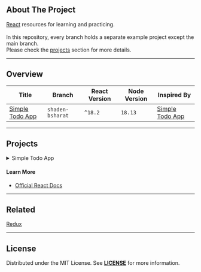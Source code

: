 ## About The Project
[React][topic] resources for learning and practicing.
</br>  
In this repository, every branch holds a separate example project except the main branch.  
Please check the [projects](#projects) section for more details.


---
## Overview
| Title                             | Branch           | React Version | Node Version | Inspired By                                   |
|-----------------------------------|------------------|---------------|--------------|-----------------------------------------------|
| [Simple Todo App][shaden-bsharat] | `shaden-bsharat` | `^18.2`       | `18.13`      | [Simple Todo App][shaden-bsharat-url-tooltip] |


---
## Projects
<details><summary>Simple Todo App</summary>  
<p>
    
![React App](https://user-images.githubusercontent.com/5810350/214475325-837151ed-2886-470c-b482-f787af0a3ca2.png)  

**Project Description:** This is a simple todo app with react  
**Project Link:** https://github.com/habibun/react/tree/shaden-bsharat  
**Project Branch:** `shaden-bsharat`  
**Inspired By:** [How to Build a Simple Todo App with React][shaden-bsharat-url]  
<br/>  

#### Installation
```bash
git clone git@github.com:habibun/react.git
cd react
git checkout shaden-bsharat
git pull origin shaden-bsharat
npm install
npm start
```

</p>
</details>


#### Learn More
  - [Official React Docs](https://reactjs.org/docs/getting-started.html)


---
## Related
[Redux](https://github.com/habibun/redux)


---
## License
Distributed under the MIT License. See **[LICENSE][license]** for more information.


[//]: # (Links)
[topic]: https://reactjs.org/
[license]: https://github.com/habibun/react/blob/main/LICENSE

[shaden-bsharat]: https://github.com/habibun/react/tree/shaden-bsharat
[shaden-bsharat-url]: https://blog.devgenius.io/how-to-build-a-simple-todo-app-with-react-dd979a6a7a8a
[shaden-bsharat-url-tooltip]: https://blog.devgenius.io/how-to-build-a-simple-todo-app-with-react-dd979a6a7a8a "How to Build a Simple Todo App with React"

